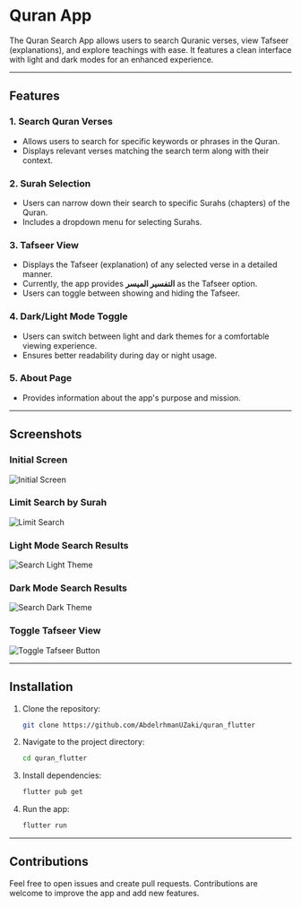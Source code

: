 
# Quran App

The Quran Search App allows users to search Quranic verses, view Tafseer (explanations), and explore teachings with ease. It features a clean interface with light and dark modes for an enhanced experience.


---

## Features

### 1. **Search Quran Verses**
- Allows users to search for specific keywords or phrases in the Quran.
- Displays relevant verses matching the search term along with their context.

### 2. **Surah Selection**
- Users can narrow down their search to specific Surahs (chapters) of the Quran.
- Includes a dropdown menu for selecting Surahs.

### 3. **Tafseer View**
- Displays the Tafseer (explanation) of any selected verse in a detailed manner.
- Currently, the app provides **التفسير الميسر** as the Tafseer option.
- Users can toggle between showing and hiding the Tafseer.

### 4. **Dark/Light Mode Toggle**
- Users can switch between light and dark themes for a comfortable viewing experience.
- Ensures better readability during day or night usage.

### 5. **About Page**
- Provides information about the app's purpose and mission.

---

## Screenshots

### Initial Screen
![Initial Screen](images/initial-screen.png)

### Limit Search by Surah
![Limit Search](images/limit-search.png)

### Light Mode Search Results
![Search Light Theme](images/search-light-theme.png)

### Dark Mode Search Results
![Search Dark Theme](images/search-dark-theme.png)

### Toggle Tafseer View
![Toggle Tafseer Button](images/toggle-tafseer-btn.png)

---

## Installation

1. Clone the repository:
   ```bash
   git clone https://github.com/AbdelrhmanUZaki/quran_flutter
   ```
2. Navigate to the project directory:
   ```bash
   cd quran_flutter
   ```
3. Install dependencies:
   ```bash
   flutter pub get
   ```
4. Run the app:
   ```bash
   flutter run
   ```

---

## Contributions
Feel free to open issues and create pull requests. Contributions are welcome to improve the app and add new features.

